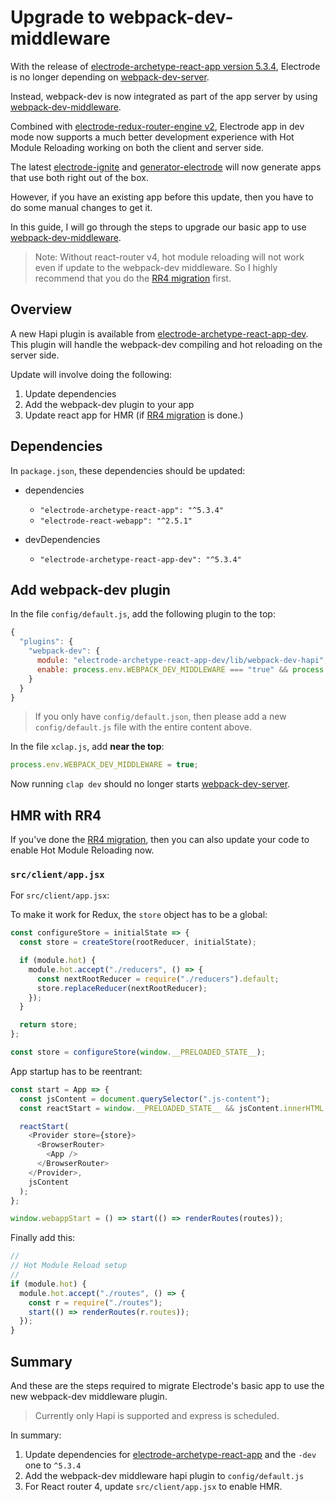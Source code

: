 # Upgrade to webpack-dev-middleware

With the release of [electrode-archetype-react-app version 5.3.4], Electrode is no longer depending on [webpack-dev-server].

Instead, webpack-dev is now integrated as part of the app server by using [webpack-dev-middleware].

Combined with [electrode-redux-router-engine v2], Electrode app in dev mode now supports a much better development experience with Hot Module Reloading working on both the client and server side.

The latest [electrode-ignite] and [generator-electrode] will now generate apps that use both right out of the box.

However, if you have an existing app before this update, then you have to do some manual changes to get it.

In this guide, I will go through the steps to upgrade our basic app to use [webpack-dev-middleware].

> Note: Without react-router v4, hot module reloading will not work even if update to the webpack-dev middleware. So I highly recommend that you do the [RR4 migration] first.

## Overview

A new Hapi plugin is available from [electrode-archetype-react-app-dev]. This plugin will handle the webpack-dev compiling and hot reloading on the server side.

Update will involve doing the following:

1.  Update dependencies
2.  Add the webpack-dev plugin to your app
3.  Update react app for HMR (if [RR4 migration] is done.)

## Dependencies

In `package.json`, these dependencies should be updated:

- dependencies

  - `"electrode-archetype-react-app": "^5.3.4"`
  - `"electrode-react-webapp": "^2.5.1"`

- devDependencies

  - `"electrode-archetype-react-app-dev": "^5.3.4"`

## Add webpack-dev plugin

In the file `config/default.js`, add the following plugin to the top:

```js
{
  "plugins": {
    "webpack-dev": {
      module: "electrode-archetype-react-app-dev/lib/webpack-dev-hapi",
      enable: process.env.WEBPACK_DEV_MIDDLEWARE === "true" && process.env.WEBPACK_DEV === "true",
    }
  }
}
```

> If you only have `config/default.json`, then please add a new `config/default.js` file with the entire content above.

In the file `xclap.js`, add **near the top**:

```js
process.env.WEBPACK_DEV_MIDDLEWARE = true;
```

Now running `clap dev` should no longer starts [webpack-dev-server].

## HMR with RR4

If you've done the [RR4 migration], then you can also update your code to enable Hot Module Reloading now.

### `src/client/app.jsx`

For `src/client/app.jsx`:

To make it work for Redux, the `store` object has to be a global:

```js
const configureStore = initialState => {
  const store = createStore(rootReducer, initialState);

  if (module.hot) {
    module.hot.accept("./reducers", () => {
      const nextRootReducer = require("./reducers").default;
      store.replaceReducer(nextRootReducer);
    });
  }

  return store;
};

const store = configureStore(window.__PRELOADED_STATE__);
```

App startup has to be reentrant:

```js
const start = App => {
  const jsContent = document.querySelector(".js-content");
  const reactStart = window.__PRELOADED_STATE__ && jsContent.innerHTML ? hydrate : render;

  reactStart(
    <Provider store={store}>
      <BrowserRouter>
        <App />
      </BrowserRouter>
    </Provider>,
    jsContent
  );
};

window.webappStart = () => start(() => renderRoutes(routes));
```

Finally add this:

```js
//
// Hot Module Reload setup
//
if (module.hot) {
  module.hot.accept("./routes", () => {
    const r = require("./routes");
    start(() => renderRoutes(r.routes));
  });
}
```

## Summary

And these are the steps required to migrate Electrode's basic app to use the new webpack-dev middleware plugin.

> Currently only Hapi is supported and express is scheduled.

In summary:

1.  Update dependencies for [electrode-archetype-react-app] and the `-dev` one to `^5.3.4`
2.  Add the webpack-dev middleware hapi plugin to `config/default.js`
3.  For React router 4, update `src/client/app.jsx` to enable HMR.

[electrode-archetype-react-app version 5.3.4]: https://www.npmjs.com/package/electrode-archetype-react-app/v/5.3.4
[electrode-redux-router-engine v2]: https://www.npmjs.com/package/electrode-redux-router-engine/v/2.1.1
[rr4 migration]: rr3-to-rr4.md
[webpack-dev-server]: https://github.com/webpack/webpack-dev-server
[webpack-dev-middleware]: https://github.com/webpack/webpack-dev-middleware
[electrode-ignite]: https://www.npmjs.com/package/electrode-ignite
[generator-electrode]: https://www.npmjs.com/package/generator-electrode
[electrode-archetype-react-app-dev]: https://www.npmjs.com/package/electrode-archetype-react-app-dev
[electrode-archetype-react-app]: https://www.npmjs.com/package/electrode-archetype-react-app
